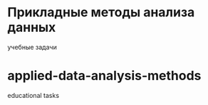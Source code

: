# Прикладные методы анализа данных
учебные задачи

# applied-data-analysis-methods
educational tasks
